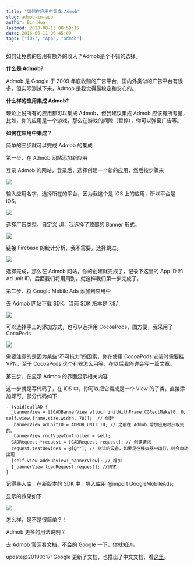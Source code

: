 ```yaml
---
title: "如何在应用中集成 Admob"
slug: admob-in-app
author: Bin Hua
lastmod: 2020-08-13 08:59:15
date: 2016-06-11 06:45:09
tags: ["iOS", "App", "admob"]
---
```


如何让免费的应用有额外的收入？Admob是个不错的选择。

**什么是 Admob?**

Admob 是 Google 于 2009 年底收购的广告平台，国内外类似的广告平台有很多，但实际测试下来，Admob 是我觉得最稳定和安心的。

**什么样的应用集成 Admob?**

理论上说所有的应用都可以集成 Admob，但我建议集成 Admob 应该有所考量，比如，你的应用是一个游戏，那么在游戏的间隙（暂停），你可以弹窗广告等。

**如何在应用中集成？**

简单的三步就可以完成 Admob 的集成

第一步、在 Admob 网站添加新应用

登录 Admob 的网站，登录后，选择创建一个新的应用，然后按步骤来

![](/imgs/admob_01.jpeg)

输入应用名字，选择所在的平台，因为我这个是 iOS 上的应用，所以平台是 iOS。

![](/imgs/admob_02.jpeg)

选择广告类型，自定义 UI，我选择了顶部的 Banner 形式。

![](/imgs/admob_03.jpeg)

链接 Firebase 的统计分析，我不需要，选择跳过。

![](/imgs/admob_04.jpeg)

选择完成，那么在 Admob 网站，你的创建就完成了，记录下这里的 App ID 和 Ad unit ID，后面我们将用用到，就这样我们第一步完成了。

第二步、将 Google Mobile Ads 添加到应用中

去 Admob 网站下载 SDK，当前 SDK 版本是 7.8.1,

![](/imgs/admob_05.jpeg)

可以选择手工的添加方式，也可以选择用 CocoaPods，图方便，我采用了 CocaPods

![](/imgs/admob_06.jpeg)

需要注意的是因为某些“不可抗力”的因素，你在使用 CocoaPods 安装时需要挂 VPN，至于 CocoaPods 这个利器怎么用等，在以后我兴许会写一篇文章。

第三步、在显示 Admob 的界面显示相关内容

这一步就是写代码了，在 iOS 中，你可以把它看成是一个 View 的子类，直接添加即可，部分代码如下

```
- (void)callAD {
  _bannerView = [[GADBannerView alloc] initWithFrame:CGRectMake(0, 0, self.view.frame.size.width, 70)];  // 创建
  _bannerView.adUnitID = ADMOB_UNIT_ID; // 之前在 Admob 增加应用时获取到的。
  _bannerView.rootViewController = self;
  GADRequest *request = [GADRequest request]; // 创建请求
  request.testDevices = @[@""]; // 测试的设备，如果是在模拟器中运行，则会自动出现
  [self.view addSubview:_bannerView]; // 增加
  [_bannerView loadRequest:request]; //请求
}
```

记得导入库，在新版本的 SDK 中，导入库用 @import GoogleMobileAds;

显示的效果如下

![](/imgs/admob_07.jpeg)

怎么样，是不是很简单？！

Admob 更多的用法说明？

去 Admob 官网看文档，不会的 Google 一下，你就知道。

update@20190317: Google 更新了文档，也推出了中文文档，看[这里](https://developers.google.com/admob/ios/quick-start)。